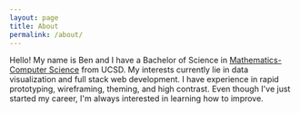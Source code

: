 ```yaml
---
layout: page
title: About
permalink: /about/
---
```


Hello! My name is Ben and I have a Bachelor of Science in [Mathematics-Computer Science](https://www.math.ucsd.edu/~handbook/undergraduate/ma30-math-computer-science-b-s/) from UCSD. My interests currently lie in data visualization and full stack web development. I have experience in rapid prototyping, wireframing, theming, and high contrast. Even though I've just started my career, I'm always interested in learning how to improve.

